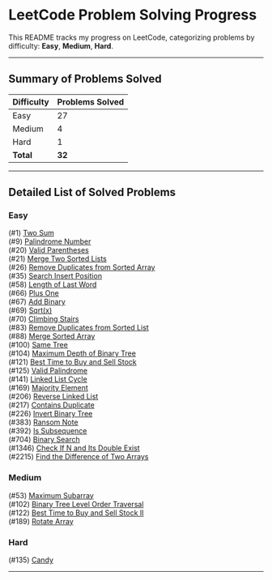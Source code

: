 # LeetCode Problem Solving Progress

This README tracks my progress on LeetCode, categorizing problems by difficulty: **Easy**, **Medium**, **Hard**.

---

## Summary of Problems Solved

| Difficulty | Problems Solved |
|------------|-----------------|
| Easy       | 27              |
| Medium     | 4               |
| Hard       | 1               |
| **Total**  | **32**          |

---

## Detailed List of Solved Problems

### Easy
(#1) [Two Sum](https://leetcode.com/problems/two-sum)  
(#9) [Palindrome Number](https://leetcode.com/problems/palindrome-number)  
(#20) [Valid Parentheses](https://leetcode.com/problems/valid-parentheses)  
(#21) [Merge Two Sorted Lists](https://leetcode.com/problems/merge-two-sorted-lists)  
(#26) [Remove Duplicates from Sorted Array](https://leetcode.com/problems/remove-duplicates-from-sorted-array)  
(#35) [Search Insert Position](https://leetcode.com/problems/search-insert-position)  
(#58) [Length of Last Word](https://leetcode.com/problems/length-of-last-word)  
(#66) [Plus One](https://leetcode.com/problems/plus-one)  
(#67) [Add Binary](https://leetcode.com/problems/add-binary)  
(#69) [Sqrt(x)](https://leetcode.com/problems/sqrtx)  
(#70) [Climbing Stairs](https://leetcode.com/problems/climbing-stairs)  
(#83) [Remove Duplicates from Sorted List](https://leetcode.com/problems/remove-duplicates-from-sorted-list)  
(#88) [Merge Sorted Array](https://leetcode.com/problems/merge-sorted-array)  
(#100) [Same Tree](https://leetcode.com/problems/same-tree)  
(#104) [Maximum Depth of Binary Tree](https://leetcode.com/problems/maximum-depth-of-binary-tree)  
(#121) [Best Time to Buy and Sell Stock](https://leetcode.com/problems/best-time-to-buy-and-sell-stock)  
(#125) [Valid Palindrome](https://leetcode.com/problems/valid-palindrome)  
(#141) [Linked List Cycle](https://leetcode.com/problems/linked-list-cycle)  
(#169) [Majority Element](https://leetcode.com/problems/majority-element)  
(#206) [Reverse Linked List](https://leetcode.com/problems/reverse-linked-list)  
(#217) [Contains Duplicate](https://leetcode.com/problems/contains-duplicate)  
(#226) [Invert Binary Tree](https://leetcode.com/problems/invert-binary-tree)  
(#383) [Ransom Note](https://leetcode.com/problems/ransom-note)  
(#392) [Is Subsequence](https://leetcode.com/problems/is-subsequence)  
(#704) [Binary Search](https://leetcode.com/problems/binary-search)  
(#1346) [Check If N and Its Double Exist](https://leetcode.com/problems/check-if-n-and-its-double-exist)  
(#2215) [Find the Difference of Two Arrays](https://leetcode.com/problems/find-the-difference-of-two-arrays)   


### Medium
(#53) [Maximum Subarray](https://leetcode.com/problems/maximum-subarray)  
(#102) [Binary Tree Level Order Traversal](https://leetcode.com/problems/binary-tree-level-order-traversal)  
(#122) [Best Time to Buy and Sell Stock II](https://leetcode.com/problems/best-time-to-buy-and-sell-stock-ii)  
(#189) [Rotate Array](https://leetcode.com/problems/rotate-array)  


### Hard
(#135) [Candy](https://leetcode.com/problems/candy)  


---
